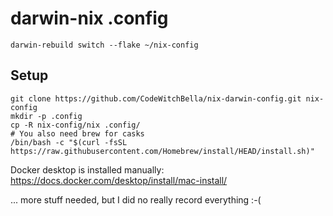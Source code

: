 # darwin-nix .config

```
darwin-rebuild switch --flake ~/nix-config
```

## Setup

```
git clone https://github.com/CodeWitchBella/nix-darwin-config.git nix-config
mkdir -p .config
cp -R nix-config/nix .config/
# You also need brew for casks
/bin/bash -c "$(curl -fsSL https://raw.githubusercontent.com/Homebrew/install/HEAD/install.sh)"
```

Docker desktop is installed manually: https://docs.docker.com/desktop/install/mac-install/

... more stuff needed, but I did no really record everything :-(
